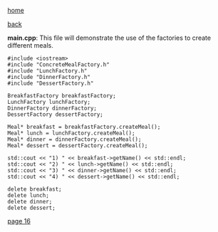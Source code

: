 [home](./page01.md)

[back](./page14.md)

**main.cpp**: This file will demonstrate the use of the factories to create different meals.

```
#include <iostream>
#include "ConcreteMealFactory.h"
#include "LunchFactory.h"
#include "DinnerFactory.h"
#include "DessertFactory.h"
```

```
BreakfastFactory breakfastFactory;
LunchFactory lunchFactory;
DinnerFactory dinnerFactory;
DessertFactory dessertFactory;
```

```
Meal* breakfast = breakfastFactory.createMeal();
Meal* lunch = lunchFactory.createMeal();
Meal* dinner = dinnerFactory.createMeal();
Meal* dessert = dessertFactory.createMeal();
```


```
std::cout << "1) " << breakfast->getName() << std::endl;
std::cout << "2) " << lunch->getName() << std::endl;
std::cout << "3) " << dinner->getName() << std::endl;
std::cout << "4) " << dessert->getName() << std::endl;
```

```
delete breakfast;
delete lunch;
delete dinner;
delete dessert;
```



[page 16](./page16.md)
